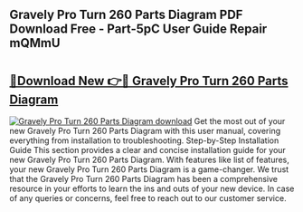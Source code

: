 ## Gravely Pro Turn 260 Parts Diagram PDF Download Free - Part-5pC User Guide Repair mQMmU

# <h2><a href="http://dfp4fbw.blite.top/?on=Gravely+Pro+Turn+260+Parts+Diagram">🔗Download New 👉🔴 Gravely Pro Turn 260 Parts Diagram</a></h2>

[![Gravely Pro Turn 260 Parts Diagram download](https://i.imgur.com/lujVjoI.png)](http://dfp4fbw.blite.top/?on=Gravely+Pro+Turn+260+Parts+Diagram)
Get the most out of your new Gravely Pro Turn 260 Parts Diagram with this user manual, covering everything from installation to troubleshooting. Step-by-Step Installation Guide This section provides a clear and concise installation guide for your new Gravely Pro Turn 260 Parts Diagram. With features like list of features, your new Gravely Pro Turn 260 Parts Diagram is a game-changer. We trust that the Gravely Pro Turn 260 Parts Diagram has been a comprehensive resource in your efforts to learn the ins and outs of your new device. In case of any queries or concerns, feel free to reach out to our customer service.
